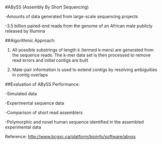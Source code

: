 #ABySS (Assembly By Short Sequencing)

-Amounts of data generated from large-scale sequencing projects

-3.5 billion paired-end reads from the genome of an African male publicly released by Illumina

##Algorithmic Approach:
1. All possible substrings of length k (termed k-mers) are generated from the sequence reads.  The k-mer data set is then processed to remove read errors and initial contigs are built

2. Mate-pair information is used to extend contigs by resolving ambiguities in contig overlaps

##Evaluation of ABySS Performance:

-Simulated data

-Experimental sequence data

-Comparison of short read assemblers

-Polymorphic and novel human sequence identified in the assembled experimental data

Reference: http://www.bcgsc.ca/platform/bioinfo/software/abyss

